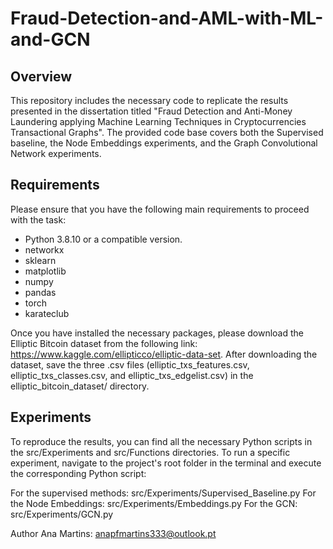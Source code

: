 # Fraud-Detection-and-AML-with-ML-and-GCN

## Overview
This repository includes the necessary code to replicate the results presented in the dissertation titled "Fraud Detection and Anti-Money Laundering applying Machine Learning Techniques in Cryptocurrencies Transactional Graphs". The provided code base covers both the Supervised baseline, the Node Embeddings experiments, and the Graph Convolutional Network experiments.

## Requirements
Please ensure that you have the following main requirements to proceed with the task:

- Python 3.8.10 or a compatible version.
- networkx
- sklearn
- matplotlib
- numpy
- pandas
- torch
- karateclub

Once you have installed the necessary packages, please download the Elliptic Bitcoin dataset from the following link: https://www.kaggle.com/ellipticco/elliptic-data-set. 
After downloading the dataset, save the three .csv files (elliptic_txs_features.csv, elliptic_txs_classes.csv, and elliptic_txs_edgelist.csv) in the elliptic_bitcoin_dataset/ directory.

## Experiments
To reproduce the results, you can find all the necessary Python scripts in the src/Experiments and src/Functions directories. To run a specific experiment, navigate to the project's root folder in the terminal and execute the corresponding Python script:

For the supervised methods: src/Experiments/Supervised_Baseline.py
For the Node Embeddings: src/Experiments/Embeddings.py
For the GCN: src/Experiments/GCN.py

Author
Ana Martins: anapfmartins333@outlook.pt
